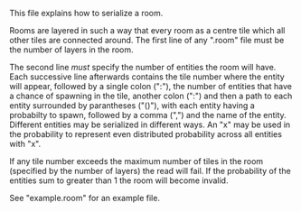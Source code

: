 This file explains how to serialize a room.

Rooms are layered in such a way that every room as a centre tile which all other tiles are connected around.
The first line of any ".room" file must be the number of layers in the room.

The second line *must* specify the number of entities the room will have.
Each successive line afterwards contains the tile number where the entity will appear, followed by a single colon (":"), the number of entities
that have a chance of spawning in the tile, another colon (":") and then a path to each entity surrounded by parantheses ("()"), with each
entity having a probabilty to spawn, followed by a comma (",") and the name of the entity.
Different entities may be serialized in different ways. 
An "x" may be used in the probability to represent even distributed probability across all entities with "x".

If any tile number exceeds the maximum number of tiles in the room (specified by the number of layers) the read will fail.
If the probability of the entities sum to greater than 1 the room will become invalid.

See "example.room" for an example file.
